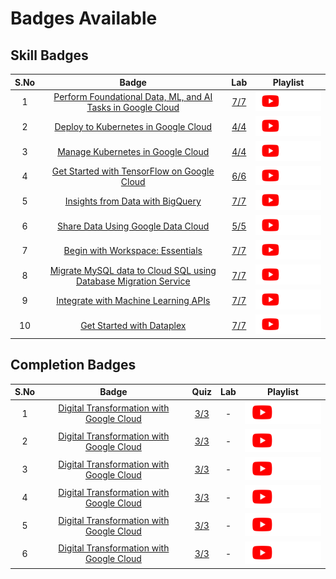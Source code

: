# Badges Available

## Skill Badges

| S.No | Badge | Lab | Playlist |
| :--: | :---: | :-: | :------: |
| 1 | [Perform Foundational Data, ML, and AI Tasks in Google Cloud](https://www.cloudskillsboost.google/course_templates/631) | [7/7](Perform%20Foundational%20Data,%20ML,%20and%20AI%20Tasks%20in%20Google%20Cloud/README.md) | <a href=""> <picture> <source media="(prefers-color-scheme: dark)" srcset="../assets/yt-dark.png"> <source media="(prefers-color-scheme: light)" srcset="../assets/yt-light.png"> <img alt="YouTube logo" src="../assets/yt-dark.png"></picture> </a> |
| 2 | [Deploy to Kubernetes in Google Cloud](https://www.cloudskillsboost.google/course_templates/663) | [4/4](Deploy%20to%20Kubernetes%20in%20Google%20Cloud/README.md) | <a href=""> <picture> <source media="(prefers-color-scheme: dark)" srcset="../assets/yt-dark.png"> <source media="(prefers-color-scheme: light)" srcset="../assets/yt-light.png"> <img alt="YouTube logo" src="../assets/yt-dark.png"></picture> </a> |
| 3 | [Manage Kubernetes in Google Cloud](https://www.cloudskillsboost.google/course_templates/783) | [4/4](Manage%20Kubernetes%20in%20Google%20Cloud/README.md) | <a href=""> <picture> <source media="(prefers-color-scheme: dark)" srcset="../assets/yt-dark.png"> <source media="(prefers-color-scheme: light)" srcset="../assets/yt-light.png"> <img alt="YouTube logo" src="../assets/yt-dark.png"></picture> </a> |
| 4 | [Get Started with TensorFlow on Google Cloud](https://www.cloudskillsboost.google/course_templates/646) | [6/6](Get%20Started%20with%20TensorFlow%20on%20Google%20Cloud/README.md) | <a href=""> <picture> <source media="(prefers-color-scheme: dark)" srcset="../assets/yt-dark.png"> <source media="(prefers-color-scheme: light)" srcset="../assets/yt-light.png"> <img alt="YouTube logo" src="../assets/yt-dark.png"></picture> </a> |
| 5 | [Insights from Data with BigQuery](https://www.cloudskillsboost.google/course_templates/623) | [7/7](Insights%20from%20Data%20with%20BigQuery/README.md) | <a href=""> <picture> <source media="(prefers-color-scheme: dark)" srcset="../assets/yt-dark.png"> <source media="(prefers-color-scheme: light)" srcset="../assets/yt-light.png"> <img alt="YouTube logo" src="../assets/yt-dark.png"></picture> </a> |
| 6 | [Share Data Using Google Data Cloud](https://www.cloudskillsboost.google/course_templates/657) | [5/5](Share%20Data%20Using%20Google%20Data%20Cloud/README.md) | <a href=""> <picture> <source media="(prefers-color-scheme: dark)" srcset="../assets/yt-dark.png"> <source media="(prefers-color-scheme: light)" srcset="../assets/yt-light.png"> <img alt="YouTube logo" src="../assets/yt-dark.png"></picture> </a> |
| 7 | [Begin with Workspace: Essentials](https://www.cloudskillsboost.google/course_templates/676) | [7/7](Begin%20with%20Workspace%20Essentials/README.md) | <a href=""> <picture> <source media="(prefers-color-scheme: dark)" srcset="../assets/yt-dark.png"> <source media="(prefers-color-scheme: light)" srcset="../assets/yt-light.png"> <img alt="YouTube logo" src="../assets/yt-dark.png"></picture> </a> |
| 8 | [Migrate MySQL data to Cloud SQL using Database Migration Service](https://www.cloudskillsboost.google/course_templates/629) | [7/7](Migrate%20MySQL%20data%20to%20Cloud%20SQL%20using%20Database%20Migration%20Service/README.md) | <a href=""> <picture> <source media="(prefers-color-scheme: dark)" srcset="../assets/yt-dark.png"> <source media="(prefers-color-scheme: light)" srcset="../assets/yt-light.png"> <img alt="YouTube logo" src="../assets/yt-dark.png"></picture> </a> |
| 9 | [Integrate with Machine Learning APIs](https://www.cloudskillsboost.google/course_templates/631) | [7/7](Integrate%20with%20Machine%20Learning%20APIs/README.md) | <a href=""> <picture> <source media="(prefers-color-scheme: dark)" srcset="../assets/yt-dark.png"> <source media="(prefers-color-scheme: light)" srcset="../assets/yt-light.png"> <img alt="YouTube logo" src="../assets/yt-dark.png"></picture> </a> |
| 10 | [Get Started with Dataplex](https://www.cloudskillsboost.google/course_templates/726) | [7/7](Get%20Started%20with%20Dataplex/README.md) | <a href=""> <picture> <source media="(prefers-color-scheme: dark)" srcset="../assets/yt-dark.png"> <source media="(prefers-color-scheme: light)" srcset="../assets/yt-light.png"> <img alt="YouTube logo" src="../assets/yt-dark.png"></picture> </a> |


## Completion Badges

| S.No | Badge | Quiz | Lab | Playlist |
| :--: | :---: | :--: | :-: | :------: |
| 1 | [Digital Transformation with Google Cloud](https://www.cloudskillsboost.google/course_templates/266) | [3/3](Digital%20Transformation%20with%20Google%20Cloud/README.md) | - | <a href=""> <picture> <source media="(prefers-color-scheme: dark)" srcset="../assets/yt-dark.png"> <source media="(prefers-color-scheme: light)" srcset="../assets/yt-light.png"> <img alt="YouTube logo" src="../assets/yt-dark.png"></picture> </a> |
| 2 | [Digital Transformation with Google Cloud](https://www.cloudskillsboost.google/course_templates/266) | [3/3](Digital%20Transformation%20with%20Google%20Cloud/README.md) | - | <a href=""> <picture> <source media="(prefers-color-scheme: dark)" srcset="../assets/yt-dark.png"> <source media="(prefers-color-scheme: light)" srcset="../assets/yt-light.png"> <img alt="YouTube logo" src="../assets/yt-dark.png"></picture> </a> |
| 3 | [Digital Transformation with Google Cloud](https://www.cloudskillsboost.google/course_templates/266) | [3/3](Digital%20Transformation%20with%20Google%20Cloud/README.md) | - | <a href=""> <picture> <source media="(prefers-color-scheme: dark)" srcset="../assets/yt-dark.png"> <source media="(prefers-color-scheme: light)" srcset="../assets/yt-light.png"> <img alt="YouTube logo" src="../assets/yt-dark.png"></picture> </a> |
| 4 | [Digital Transformation with Google Cloud](https://www.cloudskillsboost.google/course_templates/266) | [3/3](Digital%20Transformation%20with%20Google%20Cloud/README.md) | - | <a href=""> <picture> <source media="(prefers-color-scheme: dark)" srcset="../assets/yt-dark.png"> <source media="(prefers-color-scheme: light)" srcset="../assets/yt-light.png"> <img alt="YouTube logo" src="../assets/yt-dark.png"></picture> </a> |
| 5 | [Digital Transformation with Google Cloud](https://www.cloudskillsboost.google/course_templates/266) | [3/3](Digital%20Transformation%20with%20Google%20Cloud/README.md) | - | <a href=""> <picture> <source media="(prefers-color-scheme: dark)" srcset="../assets/yt-dark.png"> <source media="(prefers-color-scheme: light)" srcset="../assets/yt-light.png"> <img alt="YouTube logo" src="../assets/yt-dark.png"></picture> </a> |
| 6 | [Digital Transformation with Google Cloud](https://www.cloudskillsboost.google/course_templates/266) | [3/3](Digital%20Transformation%20with%20Google%20Cloud/README.md) | - | <a href=""> <picture> <source media="(prefers-color-scheme: dark)" srcset="../assets/yt-dark.png"> <source media="(prefers-color-scheme: light)" srcset="../assets/yt-light.png"> <img alt="YouTube logo" src="../assets/yt-dark.png"></picture> </a> |